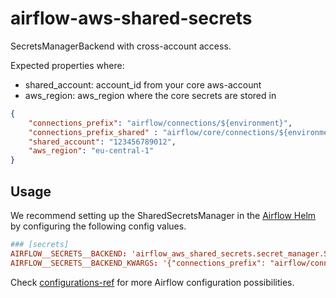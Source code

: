 # airflow-aws-shared-secrets

SecretsManagerBackend with cross-account access.

Expected properties where:
- shared_account: account_id from your core aws-account
- aws_region: aws_region where the core secrets are stored in

```json
{
    "connections_prefix": "airflow/connections/${environment}",
    "connections_prefix_shared" : "airflow/core/connections/${environment}",
    "shared_account": "123456789012",
    "aws_region": "eu-central-1"
}
```

## Usage

We recommend setting up the SharedSecretsManager in
the [Airflow Helm](https://github.com/airflow-helm/charts/blob/main/charts/airflow/values.yaml) by configuring
the following config values.

```toml
### [secrets]
AIRFLOW__SECRETS__BACKEND: 'airflow_aws_shared_secrets.secret_manager.SharedSecretsManagerBackend'
AIRFLOW__SECRETS__BACKEND_KWARGS: '{"connections_prefix": "airflow/connections/${environment}", "connections_prefix_shared" : "airflow/core/connections/${environment}", "shared_account": "<my_core_aws_account_id>", "aws_region": "eu-central-1"}'
```

Check [configurations-ref](https://airflow.apache.org/docs/apache-airflow/stable/configurations-ref.html) for more
Airflow configuration possibilities.
